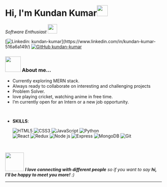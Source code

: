 <h1> Hi, I'm Kundan Kumar<img src="https://media.giphy.com/media/hvRJCLFzcasrR4ia7z/giphy.gif" width="35"></h1>
<p><em>Software Enthusiast </a><img src="https://media.giphy.com/media/WUlplcMpOCEmTGBtBW/giphy.gif" width="30"> 
</em></p>


[![Linkedin: kundan-kumar](https://img.shields.io/badge/kundankumar-blue?style=flat-square&logo=Linkedin&logoColor=white&link=[https://www.linkedin.com/in/thaianebraga/](https://www.linkedin.com/in/kundan-kumar-516a6a149/))](https://www.linkedin.com/in/kundan-kumar-516a6a149/)
[![GitHub kundan-kumar](https://img.shields.io/github/followers/kundan2747?label=follow&style=social)](https://github.com/kundan2747)


### <img src="https://media.giphy.com/media/VgCDAzcKvsR6OM0uWg/giphy.gif" width="50"> About me...  

- Currently exploring MERN stack.
-  Always ready to collaborate on interesting and challenging projects
-  Problem Solver. 
- love playing cricket, watching anime in free time.
-  I’m currently open for an Intern or a new job opportunity.
 <br>
 

 <p align="center">

- **SKILLS**:
 
   ![HTML5](https://img.shields.io/badge/HTML5%20-%23E34F26.svg?style=for-the-badge&logo=html5&logoColor=white)
   ![CSS3](https://img.shields.io/badge/CSS%20-%231572B6.svg?style=for-the-badge&logo=css3&logoColor=white)
   ![JavaScript](https://img.shields.io/badge/JavaScript%20-%23F7DF1E.svg?style=for-the-badge&logo=javascript&logoColor=black)
   ![Python](https://img.shields.io/badge/Python%20-%2314354C.svg?style=for-the-badge&logo=python&logoColor=white)   
   ![React](https://img.shields.io/badge/React-20232A?style=for-the-badge&logo=react&logoColor=61DAFB)
   ![Redux](https://img.shields.io/badge/Redux-593D88?style=for-the-badge&logo=redux&logoColor=white)
   ![Node js](https://img.shields.io/badge/Node.js-339933?style=for-the-badge&logo=nodedotjs&logoColor=white)
   ![Express](https://img.shields.io/badge/Express.js-000000?style=for-the-badge&logo=express&logoColor=white)
   ![MongoDB](	https://img.shields.io/badge/MongoDB-4EA94B?style=for-the-badge&logo=mongodb&logoColor=white)
   ![Git](https://img.shields.io/badge/git-%23F05033.svg?style=for-the-badge&logo=git&logoColor=white)


<br>   
    


<img src="https://media.giphy.com/media/LnQjpWaON8nhr21vNW/giphy.gif" width="60"> <em><b>I love connecting with different people</b> so if you want to say <b>hi, I'll be happy to meet you more!</b> :)</em>

---

